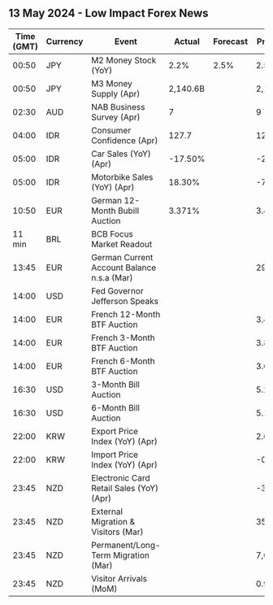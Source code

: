 ## 13 May 2024 - Low Impact Forex News

| Time (GMT) | Currency | Event | Actual | Forecast | Previous |
|------|----------|-------|--------|----------|----------|
| 00:50 | JPY | M2 Money Stock (YoY) | 2.2% | 2.5% | 2.5% |
| 00:50 | JPY | M3 Money Supply (Apr) | 2,140.6B |  | 2,145.0B |
| 02:30 | AUD | NAB Business Survey (Apr) | 7 |  | 9 |
| 04:00 | IDR | Consumer Confidence (Apr) | 127.7 |  | 123.8 |
| 05:00 | IDR | Car Sales (YoY) (Apr) | -17.50% |  | -26.20% |
| 05:00 | IDR | Motorbike Sales (YoY) (Apr) | 18.30% |  | -7.80% |
| 10:50 | EUR | German 12-Month Bubill Auction | 3.371% |  | 3.448% |
| 11 min | BRL | BCB Focus Market Readout |  |  |  |
| 13:45 | EUR | German Current Account Balance n.s.a (Mar) |  |  | 29.8B |
| 14:00 | USD | Fed Governor Jefferson Speaks |  |  |  |
| 14:00 | EUR | French 12-Month BTF Auction |  |  | 3.460% |
| 14:00 | EUR | French 3-Month BTF Auction |  |  | 3.803% |
| 14:00 | EUR | French 6-Month BTF Auction |  |  | 3.666% |
| 16:30 | USD | 3-Month Bill Auction |  |  | 5.250% |
| 16:30 | USD | 6-Month Bill Auction |  |  | 5.155% |
| 22:00 | KRW | Export Price Index (YoY) (Apr) |  |  | 2.6% |
| 22:00 | KRW | Import Price Index (YoY) (Apr) |  |  | -0.7% |
| 23:45 | NZD | Electronic Card Retail Sales (YoY) (Apr) |  |  | -3.0% |
| 23:45 | NZD | External Migration & Visitors (Mar) |  |  | 35.00% |
| 23:45 | NZD | Permanent/Long-Term Migration (Mar) |  |  | 7,630 |
| 23:45 | NZD | Visitor Arrivals (MoM) |  |  | 0.9% |
